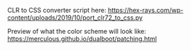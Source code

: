 
CLR to CSS converter script here: https://hex-rays.com/wp-content/uploads/2019/10/port_clr72_to_css.py

Preview of what the color scheme will look like: https://merculous.github.io/dualboot/patching.html
